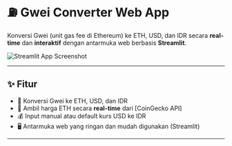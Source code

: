 # ⛽ Gwei Converter Web App

Konversi Gwei (unit gas fee di Ethereum) ke ETH, USD, dan IDR secara **real-time** dan **interaktif** dengan antarmuka web berbasis **Streamlit**.

![Streamlit App Screenshot](https://raw.githubusercontent.com/your-username/gwei-converter/main/screenshot.png) <!-- Ganti URL jika ada -->

---

## ✨ Fitur

- 🔄 Konversi Gwei ke ETH, USD, dan IDR
- 📡 Ambil harga ETH secara **real-time** dari [CoinGecko API]
- 💰 Input manual atau default kurs USD ke IDR
- 🖥️ Antarmuka web yang ringan dan mudah digunakan (Streamlit)

---